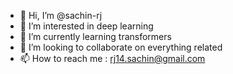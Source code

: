 - 👋 Hi, I’m @sachin-rj
- 👀 I’m interested in deep learning
- 🌱 I’m currently learning transformers
- 💞️ I’m looking to collaborate on everything related
- 📫 How to reach me : rj14.sachin@gmail.com

<!---
sachin-rj/sachin-rj is a ✨ special ✨ repository because its `README.md` (this file) appears on your GitHub profile.
You can click the Preview link to take a look at your changes.
--->

